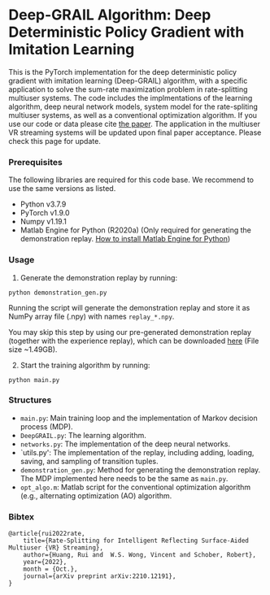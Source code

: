 # Deep-GRAIL Algorithm: Deep Deterministic Policy Gradient with Imitation Learning

This is the PyTorch implementation for the deep deterministic policy gradient with imitation learning (Deep-GRAIL) algorithm, with a specific application to solve the sum-rate maximization problem in rate-splitting multiuser systems. The code includes the implmentations of the learning algorithm, deep neural network models, system model for the rate-spliting multiuser systems, as well as a conventional optimization algorithm. If you use our code or data please cite [the paper](https://arxiv.org/abs/2210.12191). The application in the multiuser VR streaming systems will be updated upon final paper acceptance. Please check this page for update.

### Prerequisites

The following libraries are required for this code base. We recommend to use the same versions as listed.
* Python v3.7.9
* PyTorch v1.9.0
* Numpy v1.19.1
* Matlab Engine for Python (R2020a) (Only required for generating the demonstration replay. [How to install Matlab Engine for Python](https://www.mathworks.com/help/matlab/matlab_external/install-the-matlab-engine-for-python.html))

### Usage
1. Generate the demonstration replay by running:
```
python demonstration_gen.py
```
Running the script will generate the demonstration replay and store it as NumPy array file (.npy) with names `replay_*.npy`. 

You may skip this step by using our pre-generated demonstration replay (together with the experience replay), which can be downloaded [here](https://drive.google.com/file/d/1PCTX1Li6Gow6G3ij0vK2dCuPVHBV2FzZ/view?usp=share_link) (File size ~1.49GB).

2. Start the training algorithm by running:
```
python main.py
```

### Structures
* `main.py`: Main training loop and the implementation of Markov decision process (MDP).
* `DeepGRAIL.py`: The learning algorithm.
* `networks.py`: The implementation of the deep neural networks.
* `utils.py': The implementation of the replay, including adding, loading, saving, and sampling of transition tuples.
* `demonstration_gen.py`: Method for generating the demonstration replay. The MDP implemented here needs to be the same as `main.py`.
* `opt_algo.m`: Matlab script for the conventional optimization algorithm (e.g., alternating optimization (AO) algorithm.

### Bibtex

```
@article{rui2022rate,
    title={Rate-Splitting for Intelligent Reflecting Surface-Aided Multiuser {VR} Streaming},
   	author={Huang, Rui and  W.S. Wong, Vincent and Schober, Robert},
    year={2022},
    month = {Oct.},
    journal={arXiv preprint arXiv:2210.12191},
}
```
